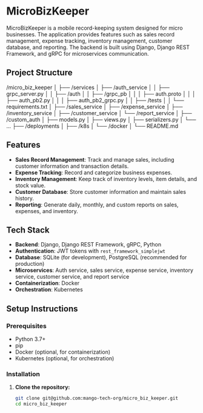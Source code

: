 # MicroBizKeeper

MicroBizKeeper is a mobile record-keeping system designed for micro businesses. The application provides features such as sales record management, expense tracking, inventory management, customer database, and reporting. The backend is built using Django, Django REST Framework, and gRPC for microservices communication.

## Project Structure

/micro_biz_keeper
│
├── /services
│ ├── /auth_service
│ │ ├── grpc_server.py
│ │ ├── /auth
│ │ ├── /grpc_pb
│ │ │ ├── auth.proto
│ │ │ ├── auth_pb2.py
│ │ │ ├── auth_pb2_grpc.py
│ │ ├── /tests
│ │ └── requirements.txt
│ ├── /sales_service
│ ├── /expense_service
│ ├── /inventory_service
│ ├── /customer_service
│ └── /report_service
│
├── /custom_auth
│ ├── models.py
│ ├── views.py
│ ├── serializers.py
│ └── ...
├── /deployments
│ ├── /k8s
│ └── /docker
│
└── README.md


## Features

- **Sales Record Management**: Track and manage sales, including customer information and transaction details.
- **Expense Tracking**: Record and categorize business expenses.
- **Inventory Management**: Keep track of inventory levels, item details, and stock value.
- **Customer Database**: Store customer information and maintain sales history.
- **Reporting**: Generate daily, monthly, and custom reports on sales, expenses, and inventory.

## Tech Stack

- **Backend**: Django, Django REST Framework, gRPC, Python
- **Authentication**: JWT tokens with `rest_framework_simplejwt`
- **Database**: SQLite (for development), PostgreSQL (recommended for production)
- **Microservices**: Auth service, sales service, expense service, inventory service, customer service, and report service
- **Containerization**: Docker
- **Orchestration**: Kubernetes

## Setup Instructions

### Prerequisites

- Python 3.7+
- pip
- Docker (optional, for containerization)
- Kubernetes (optional, for orchestration)

### Installation

1. **Clone the repository:**

   ```bash
   git clone git@github.com:mango-tech-org/micro_biz_keeper.git
   cd micro_biz_keeper
   ```
